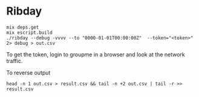 # Ribday

```
mix deps.get
mix escript.build
./ribday --debug -vvvv --to "0000-01-01T00:00:00Z"  --token="<token>" 2> debug > out.csv
```

To get the token, login to groupme in a browser and look at the network traffic.

To reverse output
```
head -n 1 out.csv > result.csv && tail -n +2 out.csv | tail -r >> result.csv
```
